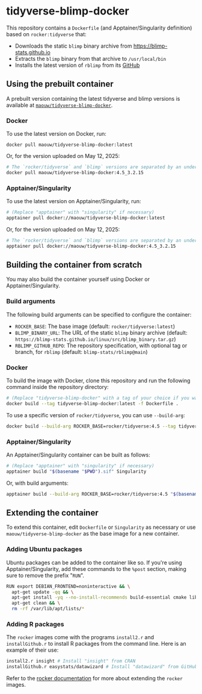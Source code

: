 # tidyverse-blimp-docker

This repository contains a `Dockerfile` (and Apptainer/Singularity definition) based on `rocker:tidyverse` that:

- Downloads the static `blimp` binary archive from https://blimp-stats.github.io
- Extracts the `blimp` binary from that archive to `/usr/local/bin`
- Installs the latest version of `rblimp` from its [GitHub](https://github.com/blimp-stats/rblimp)

## Using the prebuilt container

A prebuilt version containing the latest tidyverse and blimp versions is available at [`maouw/tidyverse-blimp-docker`](https://hub.docker.com/r/maouw/tidyverse-blimp-docker/tags).

### Docker

To use the latest version on Docker, run:

```base
docker pull maouw/tidyverse-blimp-docker:latest
```

Or, for the version uploaded on May 12, 2025:

```bash
# The `rocker/tidyverse` and `blimp` versions are separated by an underscore:
docker pull maouw/tidyverse-blimp-docker:4.5_3.2.15
```

### Apptainer/Singularity

To use the latest version on Apptainer/Singularity, run:

```bash
# (Replace "apptainer" with "singularity" if necessary)
apptainer pull docker://maouw/tidyverse-blimp-docker:latest
```

Or, for the version uploaded on May 12, 2025:

```bash
# The `rocker/tidyverse` and `blimp` versions are separated by an underscore:
apptainer pull docker://maouw/tidyverse-blimp-docker:4.5_3.2.15
```

## Building the container from scratch

You may also build the container yourself using Docker or Apptainer/Singularity.

### Build arguments

The following build arguments can be specified to configure the container:

- `ROCKER_BASE`: The base image (default: `rocker/tidyverse:latest`)
- `BLIMP_BINARY_URL`: The URL of the static `blimp` binary archive (default: `https://blimp-stats.github.io/linux/src/blimp_binary.tar.gz`)
- `RBLIMP_GITHUB_REPO`: The repository specification, with optional tag or branch, for `rblimp` (default: `blimp-stats/rblimp@main`)

### Docker

To build the image with Docker, clone this repository and run the following
command inside the repository directory:

```bash
# (Replace "tidyverse-blimp-docker" with a tag of your choice if you want)
docker build --tag tidyverse-blimp-docker:latest -f Dockerfile .
```

To use a specific version of `rocker/tidyverse`, you can use `--build-arg`:

```bash
docker build --build-arg ROCKER_BASE=rocker/tidyverse:4.5 --tag tidyverse-blimp-docker:4.5 -f Dockerfile .
```
### Apptainer/Singularity

An Apptainer/Singularity container can be built as
follows:

```bash
# (Replace "apptainer" with "singularity" if necessary)
apptainer build "$(basename "$PWD").sif" Singularity
```

Or, with build arguments:

```bash
apptainer build --build-arg ROCKER_BASE=rocker/tidyverse:4.5 "$(basename $PWD).sif" Singularity
```

## Extending the container

To extend this container, edit `Dockerfile` or `Singularity` as necessary or use `maouw/tidyverse-blimp-docker` as the base image for a new container.

### Adding Ubuntu packages

Ubuntu packages can be added to the container like so. If you're using
Apptainer/Singularity, add these commands to the `%post` section, making sure to remove the prefix "`RUN`".

```bash
RUN export DEBIAN_FRONTEND=noninteractive && \
  apt-get update -qq && \
  apt-get install -yq --no-install-recommends build-essential cmake libssl-dev && \
  apt-get clean && \
  rm -rf /var/lib/apt/lists/*
```

### Adding R packages

The `rocker` images come with the programs `install2.r` and `installGithub.r` to
install R packages from the command line. Here is an example of their use:

```bash
install2.r insight # Install "insight" from CRAN
installGithub.r easystats/datawizard # Install "datawizard" from GitHub
```

Refer to the [rocker documentation](https://rocker-project.org/use/extending.html) for more about extending the `rocker` images.


